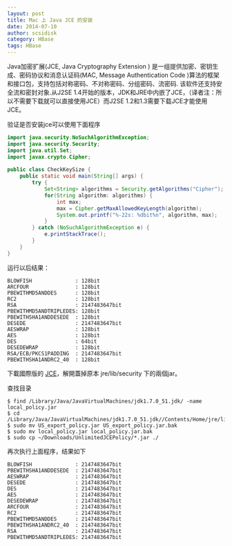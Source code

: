 ```yaml
---
layout: post
title: Mac 上 Java JCE 的安装
date: 2014-07-10
author: scsidisk
category: HBase
tags: HBase
---
```


Java加密扩展(JCE, Java Cryptography Extension ) 是一组提供加密、密钥生成、密码协议和消息认证码(MAC, Message Authentication Code )算法的框架和接口包，支持包括对称密码、不对称密码、分组密码、流密码. 该软件还支持安全流和密封对象.从J2SE 1.4开始的版本，JDK和JRE中内嵌了JCE，（译者注：所以不需要下载就可以直接使用JCE）而J2SE 1.2和1.3需要下载JCE才能使用JCE。

验证是否安装jce可以使用下面程序

```java
import java.security.NoSuchAlgorithmException;
import java.security.Security;
import java.util.Set;
import javax.crypto.Cipher;
 
public class CheckKeySize {
    public static void main(String[] args) {
        try {
            Set<String> algorithms = Security.getAlgorithms("Cipher");
            for(String algorithm: algorithms) {
                int max;
                max = Cipher.getMaxAllowedKeyLength(algorithm);
                System.out.printf("%-22s: %dbit%n", algorithm, max);
            }
        } catch (NoSuchAlgorithmException e) {
            e.printStackTrace();
        }
    }
}
```

运行以后结果：

```
BLOWFISH              : 128bit
ARCFOUR               : 128bit
PBEWITHMD5ANDDES      : 128bit
RC2                   : 128bit
RSA                   : 2147483647bit
PBEWITHMD5ANDTRIPLEDES: 128bit
PBEWITHSHA1ANDDESEDE  : 128bit
DESEDE                : 2147483647bit
AESWRAP               : 128bit
AES                   : 128bit
DES                   : 64bit
DESEDEWRAP            : 128bit
RSA/ECB/PKCS1PADDING  : 2147483647bit
PBEWITHSHA1ANDRC2_40  : 128bit
```

下載國際版的 [JCE](http://www.oracle.com/technetwork/java/javase/downloads/jce-7-download-432124.html)，解開蓋掉原本 jre/lib/security 下的兩個jar。

查找目录

```
$ find /Library/Java/JavaVirtualMachines/jdk1.7.0_51.jdk/ -name local_policy.jar
$ cd /Library/Java/JavaVirtualMachines/jdk1.7.0_51.jdk//Contents/Home/jre/lib/security/
$ sudo mv US_export_policy.jar US_export_policy.jar.bak
$ sudo mv local_policy.jar local_policy.jar.bak
$ sudo cp ~/Downloads/UnlimitedJCEPolicy/*.jar ./
```

再次执行上面程序，结果如下

```
BLOWFISH              : 2147483647bit
PBEWITHSHA1ANDDESEDE  : 2147483647bit
AESWRAP               : 2147483647bit
DESEDE                : 2147483647bit
DES                   : 2147483647bit
AES                   : 2147483647bit
DESEDEWRAP            : 2147483647bit
ARCFOUR               : 2147483647bit
RC2                   : 2147483647bit
PBEWITHMD5ANDDES      : 2147483647bit
PBEWITHSHA1ANDRC2_40  : 2147483647bit
RSA                   : 2147483647bit
PBEWITHMD5ANDTRIPLEDES: 2147483647bit
```
